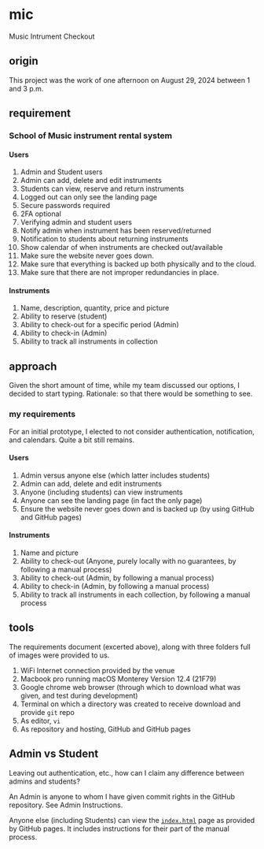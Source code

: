 # mic

Music Intrument Checkout

## origin

This project was the work of one afternoon on August 29, 2024 between 1 and 3 p.m.

## requirement

### School of Music instrument rental system
 
#### Users
1. Admin and Student users
2. Admin can add, delete and edit instruments
3. Students can view, reserve and return instruments
4. Logged out can only see the landing page
5. Secure passwords required
6. 2FA optional
7. Verifying admin and student users
8. Notify admin when instrument has been reserved/returned
9. Notification to students about returning instruments
10. Show calendar of when instruments are checked out/available
11. Make sure the website never goes down.
12. Make sure that everything is backed up both physically and to the cloud.
13. Make sure that there are not improper redundancies in place.

#### Instruments
1. Name, description, quantity, price and picture
2. Ability to reserve (student)
3. Ability to check-out for a specific period (Admin)
4. Ability to check-in (Admin)
5. Ability to track all instruments in collection


## approach

Given the short amount of time, while my team discussed our options, I decided to start typing.
Rationale: so that there would be something to see.

### my requirements
For an initial prototype, I elected to not consider authentication, notification, and calendars.
Quite a bit still remains.

#### Users
1. Admin versus anyone else (which latter includes students)
2. Admin can add, delete and edit instruments
3. Anyone (including students) can view instruments
4. Anyone can see the landing page (in fact the only page)
5. Ensure the website never goes down and is backed up (by using GitHub and GitHub pages)

#### Instruments
1. Name and picture
2. Ability to check-out (Anyone, purely locally with no guarantees, by following a manual process)
3. Ability to check-out (Admin, by following a manual process)
4. Ability to check-in (Admin, by following a manual process)
5. Ability to track all instruments in each collection, by following a manual process

## tools

The requirements document (excerted above), along with three folders full of images were provided to us.

1. WiFi Internet connection provided by the venue
2. Macbook pro running macOS Monterey Version 12.4 (21F79)
3. Google chrome web browser (through which to download what was given, and test during development)
4. Terminal on which a directory was created to receive download and provide `git` repo
5. As editor, `vi`
6. As repository and hosting, GitHub and GitHub pages

## Admin vs Student
Leaving out authentication, etc., how can I claim any difference between admins and students?

An Admin is anyone to whom I have given commit rights in the GitHub repository. See Admin Instructions.

Anyone else (including Students) can view the [`index.html`](https://b1conrad.github.io/mic/) page as provided by GitHub pages.
It includes instructions for their part of the manual process.




